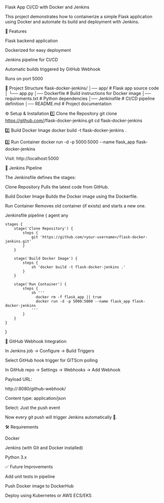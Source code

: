 Flask App CI/CD with Docker and Jenkins

This project demonstrates how to containerize a simple Flask application using Docker and automate its build and deployment with Jenkins.

🚀 Features

Flask backend application

Dockerized for easy deployment

Jenkins pipeline for CI/CD

Automatic builds triggered by GitHub Webhook

Runs on port 5000

📂 Project Structure
flask-docker-jenkins/
│── app/               # Flask app source code
│   └── app.py
│── Dockerfile         # Build instructions for Docker image
│── requirements.txt   # Python dependencies
│── Jenkinsfile        # CI/CD pipeline definition
│── README.md          # Project documentation

⚙️ Setup & Installation
1️⃣ Clone the Repository
git clone https://github.com/<your-username>/flask-docker-jenkins.git
cd flask-docker-jenkins

2️⃣ Build Docker Image
docker build -t flask-docker-jenkins .

3️⃣ Run Container
docker run -d -p 5000:5000 --name flask_app flask-docker-jenkins


Visit: http://localhost:5000

🔧 Jenkins Pipeline

The Jenkinsfile defines the stages:

Clone Repository
Pulls the latest code from GitHub.

Build Docker Image
Builds the Docker image using the Dockerfile.

Run Container
Removes old container (if exists) and starts a new one.

Jenkinsfile
pipeline {
    agent any

    stages {
        stage('Clone Repository') {
            steps {
                git 'https://github.com/<your-username>/flask-docker-jenkins.git'
            }
        }

        stage('Build Docker Image') {
            steps {
                sh 'docker build -t flask-docker-jenkins .'
            }
        }

        stage('Run Container') {
            steps {
                sh '''
                  docker rm -f flask_app || true
                  docker run -d -p 5000:5000 --name flask_app flask-docker-jenkins
                '''
            }
        }
    }
}

🔔 GitHub Webhook Integration

In Jenkins job → Configure → Build Triggers

Select GitHub hook trigger for GITScm polling

In GitHub repo → Settings → Webhooks → Add Webhook

Payload URL:

http://<jenkins-server-ip>:8080/github-webhook/


Content type: application/json

Select: Just the push event

Now every git push will trigger Jenkins automatically 🚀.

🛠️ Requirements

Docker

Jenkins (with Git and Docker installed)

Python 3.x

✅ Future Improvements

Add unit tests in pipeline

Push Docker image to DockerHub

Deploy using Kubernetes or AWS ECS/EKS

